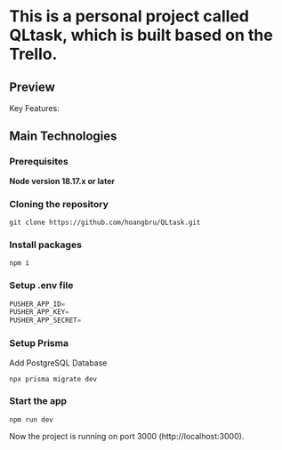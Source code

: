 # This is a personal project called QLtask, which is built based on the Trello.

## Preview

Key Features:

## Main Technologies

### Prerequisites

**Node version 18.17.x or later**

### Cloning the repository

```shell
git clone https://github.com/hoangbru/QLtask.git
```

### Install packages

```shell
npm i
```

### Setup .env file

```js
PUSHER_APP_ID=
PUSHER_APP_KEY=
PUSHER_APP_SECRET=
```

### Setup Prisma

Add PostgreSQL Database

```shell
npx prisma migrate dev 

```

### Start the app

```shell
npm run dev
```
Now the project is running on port 3000 (http://localhost:3000).
